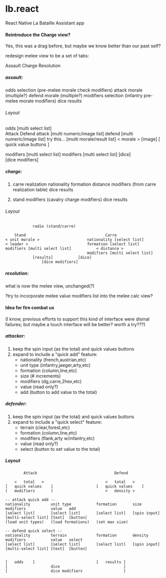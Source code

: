 # lb.react
React Native La Bataille Assistant app

#### Reintroduce the Charge view?
Yes, this was a drag before, but maybe we know better than our past self?

redesign melee view to be a set of tabs:

Assault		Charge		Resolution

##### assault:
odds selection		(pre-melee morale check modifiers)
attack morale		(multiple?)
defend morale		(multiple?)
modifiers selection (infantry pre-melee morale modifiers)
dice
results

###### Layout

odds [multi select list]		
		Attack							Defend
attack [multi numeric/image list]	defend [multi numeric/image list]
	try this...
	[multi morale/result list]
	< morale >  [image]
	[	quick value buttons	]

modifiers [multi select list]		modifiers [multi select list]
					[dice]					
				[dice modifiers]


##### charge:
1. carre realization
nationality
formation
distance
modifiers (from carre realization table)
dice
results

2. stand
modifiers	(cavalry charge modifiers)
dice
results

###### Layout

				radio (stand/carre)

		Stand									Carre
	< unit morale >						nationality [select list]
	< leader >							formation [select list]
	modifiers [multi select list]			< distance >
										modifiers [multi select list]
				[results]			[dice]									
					[dice modifiers]


##### resolution:
what is now the melee view, unchanged(?)

?try to incorporate melee value modifiers list into the melee calc view?


#### Idea for fire combat ux
(I know, previous efforts to support this kind of interface were dismal failures; but maybe a touch interface will be better? worth a try???)

##### attacker:
1. keep the spin input (as the total) and quick values buttons
2. expand to include a "quick add" feature:
	- nationality	(french,austrian,etc)
	- unit type		(infantry,jaeger,arty,etc)
	- formation		(column,line,etc)
	- size			(# increments)
	- modifiers		(dg,carre,2hex,etc)
	- value			(read only?)
	- add			(button to add value to the total)

##### defender:
1. keep the spin input (as the total) and quick values buttons
2. expand to include a "quick select" feature:
	- terrain		(clear,forest,etc)
	- formation		(column,line,etc)
	- modifiers		(flank,arty w/infantry,etc)
	- value			(read only?)
	- select		(button to set value to the total)


##### Layout

			Attack									Defend

		<	total	>							<	total	>
	[	quick values	]					[	quick values	]
	[	modifiers		]						<	density	>

	-- attack quick add --
	nationality			unit type			formation		size			modifiers			value	add
	[select list]		[select list]		[select list]	[spin input]	[multi-select list]	[text]	[button]
	(load unit types)	(load formations)	(set max size)

	-- defend quick select --
	nationality			terrain				formation		density			modifiers			value	select
	[select list]		[select list]		[select list]	[spin input]	[multi-select list]	[text]	[button]


	[	odds	]							[	results	]
	[					dice							]
	[					dice modifiers					]
